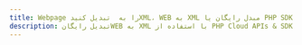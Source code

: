 ---title: Webpage را به  تبدیل کنیدXML، WEB به XML مبدل رایگان یا PHP SDKdescription: تبدیل رایگانWEB به XML با استفاده از PHP Cloud APIs & SDK همچنین اسناد PDF را در Cloud ایجاد، ویرایش و رندر کنید.---